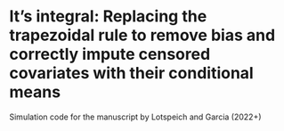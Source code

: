 # It’s integral: Replacing the trapezoidal rule to remove bias and correctly impute censored covariates with their conditional means
Simulation code for the manuscript by Lotspeich and Garcia (2022+)
